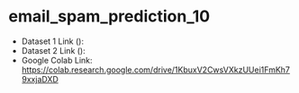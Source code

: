 # email_spam_prediction_10
- Dataset 1 Link ():
- Dataset 2 Link ():
- Google Colab Link: https://colab.research.google.com/drive/1KbuxV2CwsVXkzUUei1FmKh79xxjaDXD
